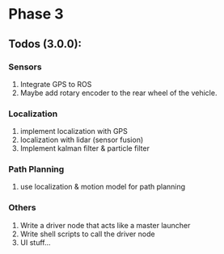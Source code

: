 # Phase 3

## Todos (3.0.0):

### Sensors
1. Integrate GPS to ROS
2. Maybe add rotary encoder to the rear wheel of the vehicle.

### Localization
1. implement localization with GPS
2. localization with lidar (sensor fusion)
3. Implement kalman filter & particle filter

### Path Planning
1. use localization & motion model for path planning

### Others
1. Write a driver node that acts like a master launcher
2. Write shell scripts to call the driver node
3. UI stuff...